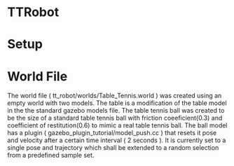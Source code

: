 # TTRobot

# Setup
# World File
The world file ( tt_robot/worlds/Table_Tennis.world ) was created using an empty world with two models. The table is a modification of 
the table model in the the standard gazebo models file. The table tennis ball was created to be the size of a standard table tennis ball 
with friction coeeficient(0.3) and coefficient of restitution(0.6) to mimic a real table tennis ball. The ball model has a plugin 
( gazebo_plugin_tutorial/model_push.cc )  that resets it pose and velocity after a certain time interval ( 2 seconds ). It is currently set to 
a single pose and trajectory which shall be extended to a random selection from a predefined sample set.
